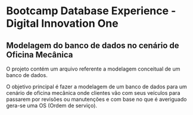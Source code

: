 # Bootcamp Database Experience - Digital Innovation One

## Modelagem do banco de dados no cenário de Oficina Mecânica
O projeto contém um arquivo referente a modelagem conceitual de um banco de dados.

O objetivo principal é fazer a modelagem de um banco de dados para um cenário de oficina mecânica onde clientes vão com seus veículos para passarem por revisões ou manutenções e com base no que é averiguado gera-se uma OS (Ordem de serviço).
